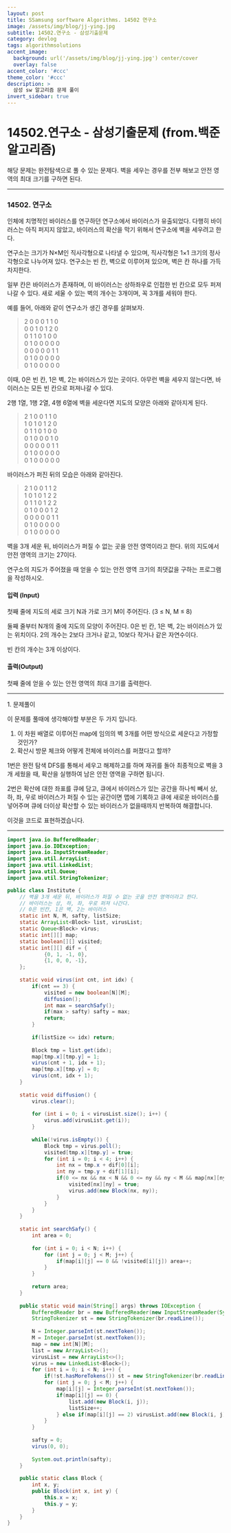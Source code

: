 ```yaml
---
layout: post
title: SSamsung sorftware Algorithms. 14502 연구소
image: /assets/img/blog/jj-ying.jpg
subtitle: 14502.연구소 - 삼성기출문제
category: devlog
tags: algorithmsolutions
accent_image: 
  background: url('/assets/img/blog/jj-ying.jpg') center/cover
  overlay: false
accent_color: '#ccc'
theme_color: '#ccc'
description: >
  삼성 sw 알고리즘 문제 풀이
invert_sidebar: true
---
```


# 14502.연구소 - 삼성기출문제 (from.백준알고리즘)

해당 문제는 완전탐색으로 풀 수 있는 문제다. 벽을 세우는 경우를 전부 해보고 안전 영역의 최대 크기를 구하면 된다.

---

### 14502\. 연구소

인체에 치명적인 바이러스를 연구하던 연구소에서 바이러스가 유출되었다. 다행히 바이러스는 아직 퍼지지 않았고, 바이러스의 확산을 막기 위해서 연구소에 벽을 세우려고 한다.

연구소는 크기가 N×M인 직사각형으로 나타낼 수 있으며, 직사각형은 1×1 크기의 정사각형으로 나누어져 있다. 연구소는 빈 칸, 벽으로 이루어져 있으며, 벽은 칸 하나를 가득 차지한다.

일부 칸은 바이러스가 존재하며, 이 바이러스는 상하좌우로 인접한 빈 칸으로 모두 퍼져나갈 수 있다. 새로 세울 수 있는 벽의 개수는 3개이며, 꼭 3개를 세워야 한다.

예를 들어, 아래와 같이 연구소가 생긴 경우를 살펴보자.

> 2 0 0 0 1 1 0  
> 0 0 1 0 1 2 0  
> 0 1 1 0 1 0 0  
> 0 1 0 0 0 0 0  
> 0 0 0 0 0 1 1  
> 0 1 0 0 0 0 0  
> 0 1 0 0 0 0 0

이때, 0은 빈 칸, 1은 벽, 2는 바이러스가 있는 곳이다. 아무런 벽을 세우지 않는다면, 바이러스는 모든 빈 칸으로 퍼져나갈 수 있다.

2행 1열, 1행 2열, 4행 6열에 벽을 세운다면 지도의 모양은 아래와 같아지게 된다.

> 2 1 0 0 1 1 0  
> 1 0 1 0 1 2 0  
> 0 1 1 0 1 0 0  
> 0 1 0 0 0 1 0  
> 0 0 0 0 0 1 1  
> 0 1 0 0 0 0 0  
> 0 1 0 0 0 0 0

바이러스가 퍼진 뒤의 모습은 아래와 같아진다.

> 2 1 0 0 1 1 2  
> 1 0 1 0 1 2 2  
> 0 1 1 0 1 2 2  
> 0 1 0 0 0 1 2  
> 0 0 0 0 0 1 1  
> 0 1 0 0 0 0 0  
> 0 1 0 0 0 0 0

벽을 3개 세운 뒤, 바이러스가 퍼질 수 없는 곳을 안전 영역이라고 한다. 위의 지도에서 안전 영역의 크기는 27이다.

연구소의 지도가 주어졌을 때 얻을 수 있는 안전 영역 크기의 최댓값을 구하는 프로그램을 작성하시오.

#### 입력 (Input)

첫째 줄에 지도의 세로 크기 N과 가로 크기 M이 주어진다. (3 ≤ N, M ≤ 8)

둘째 줄부터 N개의 줄에 지도의 모양이 주어진다. 0은 빈 칸, 1은 벽, 2는 바이러스가 있는 위치이다. 2의 개수는 2보다 크거나 같고, 10보다 작거나 같은 자연수이다.

빈 칸의 개수는 3개 이상이다.

#### 출력(Output)

첫째 줄에 얻을 수 있는 안전 영역의 최대 크기를 출력한다.

---

1\. 문제풀이

이 문제를 풀때에 생각해야할 부분은 두 가지 입니다.

1.  이 차원 배열로 이루어진 map에 임의의 벽 3개를 어떤 방식으로 세운다고 가정할 것인가?
2.  확산시 방문 체크와 어떻게 전체에 바이러스를 퍼졌다고 할까?

1번은 완전 탐색 DFS를 통해서 세우고 해제하고를 하며 재귀를 돌아 최종적으로 벽을 3개 세웠을 때, 확산을 실행하여 남은 안전 영역을 구하면 됩니다.

2번은 확산에 대한 좌표를 큐에 담고, 큐에서 바이러스가 있는 공간을 하나씩 빼서 상, 하, 좌, 우로 바이러스가 퍼질 수 있는 공간이면 맵에 기록하고 큐에 새로운 바이러스를 넣어주며 큐에 더이상 확산할 수 있는 바이러스가 없을때까지 반복하여 해결합니다.

이것을 코드로 표현하겠습니다.

---

```java
import java.io.BufferedReader;
import java.io.IOException;
import java.io.InputStreamReader;
import java.util.ArrayList;
import java.util.LinkedList;
import java.util.Queue;
import java.util.StringTokenizer;

public class Institute {
	// 벽을 3개 세운 뒤, 바이러스가 퍼질 수 없는 곳을 안전 영역이라고 한다.
	// 바이러스는 상, 하, 좌, 우로 퍼져 나간다.
	// 0은 빈칸, 1은 벽, 2는 바이러스
	static int N, M, safty, listSize;
	static ArrayList<Block> list, virusList;
	static Queue<Block> virus;
	static int[][] map;
	static boolean[][] visited;
	static int[][] dif = {
			{0, 1, -1, 0},
			{1, 0, 0, -1},
	};
	
	static void virus(int cnt, int idx) {
		if(cnt == 3) {
			visited = new boolean[N][M];
			diffusion();
			int max = searchSafy();
			if(max > safty) safty = max;
			return;
		}
		
		if(listSize <= idx) return;
		
		Block tmp = list.get(idx);
		map[tmp.x][tmp.y] = 1;
		virus(cnt + 1, idx + 1);
		map[tmp.x][tmp.y] = 0;
		virus(cnt, idx + 1);
	}
	
	static void diffusion() {
		virus.clear();
		
		for (int i = 0; i < virusList.size(); i++) {
			virus.add(virusList.get(i));
		}
		
		while(!virus.isEmpty()) {
			Block tmp = virus.poll();
			visited[tmp.x][tmp.y] = true;
			for (int i = 0; i < 4; i++) {
				int nx = tmp.x + dif[0][i];
				int ny = tmp.y + dif[1][i];
				if(0 <= nx && nx < N && 0 <= ny && ny < M && map[nx][ny] == 0 && !visited[nx][ny]) {
					visited[nx][ny] = true;
					virus.add(new Block(nx, ny));
				}
			}
		}
	}
	
	static int searchSafy() {
		int area = 0;
		
		for (int i = 0; i < N; i++) {
			for (int j = 0; j < M; j++) {
				if(map[i][j] == 0 && !visited[i][j]) area++;
			}
		}
		
		return area;
	}
	
	public static void main(String[] args) throws IOException {
		BufferedReader br = new BufferedReader(new InputStreamReader(System.in));
		StringTokenizer st = new StringTokenizer(br.readLine());
		
		N = Integer.parseInt(st.nextToken());
		M = Integer.parseInt(st.nextToken());
		map = new int[N][M];
		list = new ArrayList<>();
		virusList = new ArrayList<>();
		virus = new LinkedList<Block>();
		for (int i = 0; i < N; i++) {
			if(!st.hasMoreTokens()) st = new StringTokenizer(br.readLine());
			for (int j = 0; j < M; j++) {
				map[i][j] = Integer.parseInt(st.nextToken());
				if(map[i][j] == 0) {
					list.add(new Block(i, j));
					listSize++;
				} else if(map[i][j] == 2) virusList.add(new Block(i, j));
			}
		}
		
		safty = 0;
		virus(0, 0);
		
		System.out.println(safty);
	}
	
	public static class Block {
		int x, y;
		public Block(int x, int y) {
			this.x = x;
			this.y = y;
		}
	}
}
```